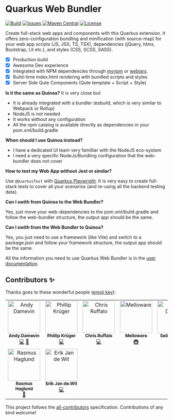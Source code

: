 # Quarkus Web Bundler

[![Build](https://github.com/quarkiverse/quarkus-web-bundler/actions/workflows/build.yml/badge.svg)](https://github.com/quarkiverse/quarkus-web-bundler/actions/workflows/build.yml) 
[![Issues](https://img.shields.io/github/issues/quarkiverse/quarkus-web-bundler)](https://github.com/quarkiverse/quarkus-web-bundler/issues) 
[![Maven Central](https://img.shields.io/maven-central/v/io.quarkiverse.web-bundler/quarkus-web-bundler?logo=apache-maven&style=flat-square)](https://search.maven.org/artifact/io.quarkiverse.web-bundler/quarkus-web-bundler)
[![License](https://img.shields.io/badge/License-Apache%202.0-blue.svg)](https://opensource.org/licenses/Apache-2.0)

Create full-stack web apps and components with this Quarkus extension. It offers zero-configuration bundling and minification (with source-map) for your web app scripts (JS, JSX, TS, TSX), dependencies (jQuery, htmx, Bootstrap, Lit etc.), and styles (CSS, SCSS, SASS).

* [x] Production build
* [x] Awesome Dev experience
* [x] Integrated with NPM dependencies through [mvnpm](https://docs.quarkiverse.io/quarkus-web-bundler/dev/advanced-guides.html#mvnpm) or [webjars](https://docs.quarkiverse.io/quarkus-web-bundler/dev/advanced-guides.html#webjars).
* [x] Build-time index.html rendering with bundled scripts and styles
* [x] Server Side Qute Components (Qute template + Script + Style)

**Is it the same as Quinoa?** It is very close but:

- It is already integrated with a bundler (esbuild, which is very similar to Webpack or Rollup)
- NodeJS is not needed
- It works without any configuration
- All the npm catalog is available directly as dependencies in your pom.xml/build.gradle

**When should I use Quinoa instead?**

- I have a dedicated UI team very familliar with the NodeJS eco-system
- I need a very specific NodeJs/Bundling configuration that the web-bundler does not cover

**How to test my Web App without Jest or similar?**

Use `@QuarkusTest` with [Quarkus Playwright](https://docs.quarkiverse.io/quarkus-playwright/dev/).
It is very easy to create full-stack tests to cover all your scenarios (and re-using all the backend testing data).

**Can I swith from Quinoa to the Web Bundler?**

Yes, just move your web-dependencies to the pom.xml/build.gradle and follow the web-bundler structure, the output app should be the same.

**Can I swith from the Web Bundler to Quinoa?**

Yes, you just need to use a framework (like Vite) and switch to a package.json and follow your framework structure, the output app should be the same.



All the information you need to use Quarkus Web Bundler is in the [user documentation](https://docs.quarkiverse.io/quarkus-web-bundler/dev/).

## Contributors ✨

Thanks goes to these wonderful people ([emoji key](https://allcontributors.org/docs/en/emoji-key)):

<!-- ALL-CONTRIBUTORS-LIST:START - Do not remove or modify this section -->
<!-- prettier-ignore-start -->
<!-- markdownlint-disable -->
<table>
  <tbody>
    <tr>
      <td align="center" valign="top" width="14.28%"><a href="https://github.com/ia3andy"><img src="https://avatars.githubusercontent.com/u/2223984?v=4?s=100" width="100px;" alt="Andy Damevin"/><br /><sub><b>Andy Damevin</b></sub></a><br /><a href="https://github.com/quarkiverse/quarkus-web-bundler/commits?author=ia3andy" title="Code">💻</a> <a href="#maintenance-ia3andy" title="Maintenance">🚧</a></td>
      <td align="center" valign="top" width="14.28%"><a href="http://www.phillip-kruger.com"><img src="https://avatars.githubusercontent.com/u/6836179?v=4?s=100" width="100px;" alt="Phillip Krüger"/><br /><sub><b>Phillip Krüger</b></sub></a><br /><a href="https://github.com/quarkiverse/quarkus-web-bundler/commits?author=phillip-kruger" title="Code">💻</a></td>
      <td align="center" valign="top" width="14.28%"><a href="https://github.com/chrisruffalo"><img src="https://avatars.githubusercontent.com/u/2073493?v=4?s=100" width="100px;" alt="Chris Ruffalo"/><br /><sub><b>Chris Ruffalo</b></sub></a><br /><a href="https://github.com/quarkiverse/quarkus-web-bundler/commits?author=chrisruffalo" title="Code">💻</a></td>
      <td align="center" valign="top" width="14.28%"><a href="https://melloware.com"><img src="https://avatars.githubusercontent.com/u/4399574?v=4?s=100" width="100px;" alt="Melloware"/><br /><sub><b>Melloware</b></sub></a><br /><a href="#infra-melloware" title="Infrastructure (Hosting, Build-Tools, etc)">🚇</a></td>
      <td align="center" valign="top" width="14.28%"><a href="https://selim.co"><img src="https://avatars.githubusercontent.com/u/5699586?v=4?s=100" width="100px;" alt="Selim Dinçer"/><br /><sub><b>Selim Dinçer</b></sub></a><br /><a href="https://github.com/quarkiverse/quarkus-web-bundler/issues?q=author%3Awowselim" title="Bug reports">🐛</a></td>
      <td align="center" valign="top" width="14.28%"><a href="https://github.com/blazmrak"><img src="https://avatars.githubusercontent.com/u/25981532?v=4?s=100" width="100px;" alt="blazmrak"/><br /><sub><b>blazmrak</b></sub></a><br /><a href="#mentoring-blazmrak" title="Mentoring">🧑‍🏫</a></td>
      <td align="center" valign="top" width="14.28%"><a href="https://github.com/nanobreaker"><img src="https://avatars.githubusercontent.com/u/18008535?v=4?s=100" width="100px;" alt="Egor"/><br /><sub><b>Egor</b></sub></a><br /><a href="https://github.com/quarkiverse/quarkus-web-bundler/issues?q=author%3Ananobreaker" title="Bug reports">🐛</a></td>
    </tr>
    <tr>
      <td align="center" valign="top" width="14.28%"><a href="https://www.presight.se"><img src="https://avatars.githubusercontent.com/u/815040?v=4?s=100" width="100px;" alt="Rasmus Haglund"/><br /><sub><b>Rasmus Haglund</b></sub></a><br /><a href="#ideas-rasmushaglund" title="Ideas, Planning, & Feedback">🤔</a></td>
      <td align="center" valign="top" width="14.28%"><a href="http://blog.nerdin.ch"><img src="https://avatars.githubusercontent.com/u/51133?v=4?s=100" width="100px;" alt="Erik Jan de Wit"/><br /><sub><b>Erik Jan de Wit</b></sub></a><br /><a href="https://github.com/quarkiverse/quarkus-web-bundler/commits?author=edewit" title="Code">💻</a></td>
    </tr>
  </tbody>
</table>

<!-- markdownlint-restore -->
<!-- prettier-ignore-end -->

<!-- ALL-CONTRIBUTORS-LIST:END -->

This project follows the [all-contributors](https://github.com/all-contributors/all-contributors) specification. Contributions of any kind welcome!
